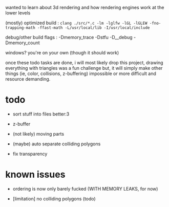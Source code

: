 wanted to learn about 3d rendering and how rendering engines work at the lower levels

(mostly) optimized build : `clang ./src/*.c -lm -lglfw -lGL -lGLEW -fno-trapping-math -ffast-math -L/usr/local/lib -I/usr/local/include`

debug/other build flags : -Dmemory_trace -Dstfu -D__debug -Dmemory_count

windows? you're on your own (though it should work)

once these todo tasks are done, i will most likely drop this project, drawing everything with triangles was a fun challenge but,
it will simply make other things (ie, color, collisions, z-buffering) impossible or more difficult and resource demanding.

# todo

- sort stuff into files better:3

- z-buffer

- (not likely) moving parts 

- (maybe) auto separate colliding polygons 

- fix transparency 

# known issues

- ordering is now only barely fucked (WITH MEMORY LEAKS, for now)

- [limitation] no colliding polygons (todo)
